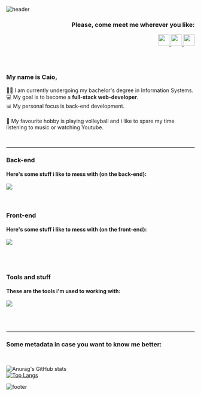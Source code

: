 ![header](https://capsule-render.vercel.app/api?type=waving&color=0:0c75e6,50:05c9f9,100:00ee6e&height=170&section=header&text=Hi!&desc=I%20guess%3F&fontSize=45&fontAlignY=35&fontColor=fff&descAlign=95&descSize=15&animation=fadeIn)
<h3 align="right">
   Please, come meet me wherever you like:
</h3>
<p align="right">
   <a href="https://www.linkedin.com/in/caio-de-almeida-araujo/">
   <img height="30" src="https://cdn.jsdelivr.net/gh/devicons/devicon/icons/linkedin/linkedin-original.svg"/>
   </a>
   <a href="https://www.instagram.com/caiomknh/">
   <img height="30" src="https://upload.wikimedia.org/wikipedia/commons/thumb/a/a5/Instagram_icon.png/480px-Instagram_icon.png"/>
   </a>
   <a href="https://wa.me/5588993552505">
   <img height="30" src="https://www.pngall.com/wp-content/uploads/13/Whatsapp-Logo-PNG-Image.png"/>
   </a>
</p>
<br>
<br>
<h3>
   My name is Caio,
</h3>
<p> 
   👨‍🎓 I am currently undergoing my bachelor's degree in Information Systems.<br>
   💻 My goal is to become a <strong>full-stack web-developer</strong>.<br>
   📊 My personal focus is back-end development.<br>
   <br> 
   🏐 My favourite hobby is playing volleyball and i like to spare my time listening to music or watching Youtube.
</p>
<br>
<hr>
<h3>Back-end</h3>
<h4> Here's some stuff i like to mess with (on the back-end):
   <br>
   <br>
   <img src="https://skillicons.dev/icons?i=ts,js,nodejs,express,sequelize,mysql,postgresql" />
</h4>
<br>
<h3>Front-end</h3>
<h4> Here's some stuff i like to mess with (on the front-end):
   <br>
   <br>
   <img src="https://skillicons.dev/icons?i=react,nextjs,html,tailwind,css" />
   <br>
   <br>
</h4>
<br>
<h3>Tools and stuff</h3>
<h4>These are the tools i'm used to working with:
   <br>
   <br>
   <img src="https://skillicons.dev/icons?i=vscode,figma,github,sass,stackoverflow" />
   <br>
   <br>
</h4>

<br>
<hr/>

<h3>Some metadata in case you want to know me better:</h3>
<br>

![Anurag's GitHub stats](https://github-readme-stats.vercel.app/api?username=caioalmeida12&show_icons=true&theme=vue-dark)
<br>
[![Top Langs](https://github-readme-stats.vercel.app/api/top-langs/?username=anuraghazra)](https://github.com/anuraghazra/github-readme-stats)

![footer](https://capsule-render.vercel.app/api?section=footer&type=waving&color=0:0c75e6,50:05c9f9,100:00ee6e)

